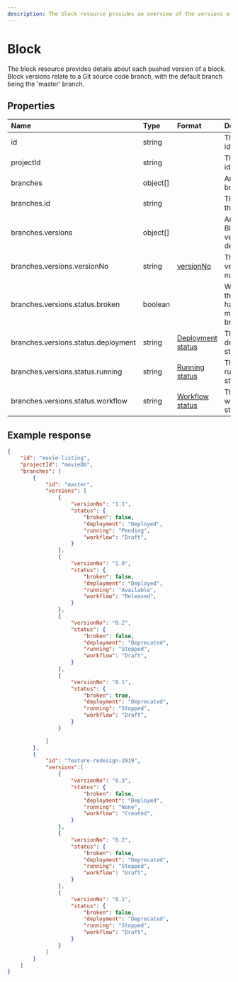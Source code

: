```yaml
---
description: The block resource provides an overview of the versions of a block
---
```

# Block

The block resource provides details about each pushed version of a block. Block versions relate to a Git source code branch, with the default branch being the 'master' branch.

## Properties

| Name                                | Type     | Format                                            | Description                                 |
|:------------------------------------|:---------|:--------------------------------------------------|:--------------------------------------------|
| id                                  | string   |                                                   | The block identifier                        |
| projectId                           | string   |                                                   | The project identifier                      |
| branches                            | object[] |                                                   | Array of branches                           |
| branches.id                         | string   |                                                   | The id of the branch                        |
| branches.versions                   | object[] |                                                   | Array of Block version details              |
| branches.versions.versionNo         | string   | [versionNo](/model/version.md#versionNo)          | The block version number                    |
| branches.versions.status.broken     | boolean  |                                                   | Whether the block has been marked as broken |
| branches.versions.status.deployment | string   | [Deployment status](/blocks/deployment-status.md) | The block deployment status                 |
| branches.versions.status.running    | string   | [Running status](/blocks/running-status.md)       | The block running status                    |
| branches.versions.status.workflow   | string   | [Workflow status](/blocks/workflow-status.md)     | The block workflow status                   |

## Example response

```json
{ 
    "id": "movie-listing",
    "projectId": "movieDb",
    "branches": [
        {
            "id": "master",
            "versions": [                
                {
                    "versionNo": "1.1",
                    "status": {
                        "broken": false, 
                        "deployment": "Deployed",      
                        "running": "Pending",
                        "workflow": "Draft",
                    }
                },
                {
                    "versionNo": "1.0",
                    "status": {
                        "broken": false, 
                        "deployment": "Deployed",      
                        "running": "Available",
                        "workflow": "Released",
                    }    
                },
                {
                    "versionNo": "0.2",
                    "status": {
                        "broken": false, 
                        "deployment": "Deprecated",      
                        "running": "Stopped",
                        "workflow": "Draft",
                    }    
                },
                {
                    "versionNo": "0.1",
                    "status": {
                        "broken": true, 
                        "deployment": "Deprecated",      
                        "running": "Stopped",
                        "workflow": "Draft",
                    }  
                }

            ]
        },
        {
            "id": "feature-redesign-2019",
            "versions":[
                {
                    "versionNo": "0.3",
                    "status": {
                        "broken": false, 
                        "deployment": "Deployed",      
                        "running": "None",
                        "workflow": "Created",
                    }  
                },
                {
                    "versionNo": "0.2",
                    "status": {
                        "broken": false, 
                        "deployment": "Deprecated",      
                        "running": "Stopped",
                        "workflow": "Draft",
                    } 
                },
                {
                    "versionNo": "0.1",
                    "status": {
                        "broken": false, 
                        "deployment": "Deprecated",      
                        "running": "Stopped",
                        "workflow": "Draft",
                    } 
                }
            ]
        }
    ]
}
```